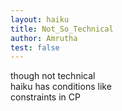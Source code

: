 ```yaml
---
layout: haiku
title: Not_So_Technical
author: Amrutha
test: false
---
```

though not technical<br>
haiku has conditions like<br>
constraints in CP<br>
